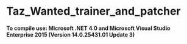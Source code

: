 # Taz_Wanted_trainer_and_patcher

<b>To compile use: Microsoft .NET 4.0 and Microsoft Visual Studio Enterprise 2015 (Version 14.0.25431.01 Update 3)</b>
